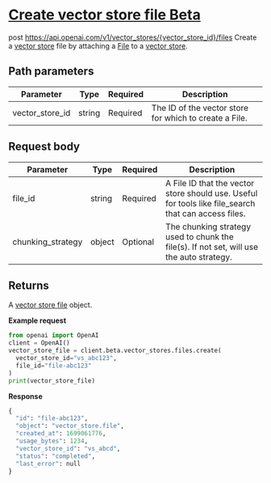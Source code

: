 # [Create vector store file Beta](/docs/api-reference/vector-stores-files/createFile)
post https://api.openai.com/v1/vector_stores/{vector_store_id}/files 
Create a [vector store](/docs/api-reference/vector-stores/object) file by attaching a
          [File](/docs/api-reference/files) to a
          [vector store](/docs/api-reference/vector-stores/object). 
## Path parameters 
| Parameter | Type   | Required | Description|
| --- | --- | --- | --- |
| vector_store_id | string | Required | The ID of the vector store for which to create a File.| 
## Request body 
| Parameter | Type   | Required | Description|
| --- | --- | --- | --- |
| file_id | string | Required | A File ID that the                   vector store should use. Useful for tools like                   file_search that can access files.| 
| chunking_strategy | object | Optional | The chunking strategy used to chunk the file(s). If not set,                   will use the auto strategy.| 
## Returns 
A
                [vector store file](/docs/api-reference/vector-stores-files/file-object)
                object. 

**Example request**
```python
from openai import OpenAI
client = OpenAI()
vector_store_file = client.beta.vector_stores.files.create(
  vector_store_id="vs_abc123",
  file_id="file-abc123"
)
print(vector_store_file)
```

**Response**
```python
{
  "id": "file-abc123",
  "object": "vector_store.file",
  "created_at": 1699061776,
  "usage_bytes": 1234,
  "vector_store_id": "vs_abcd",
  "status": "completed",
  "last_error": null
}
```
